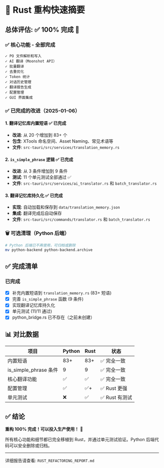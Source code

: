 # 🎯 Rust 重构快速摘要

## 总体评估: ✅ **100% 完成** 🎉

### ✅ 核心功能 - 全部完成
```
✓ PO 文件解析和写入
✓ AI 翻译（Moonshot API）
✓ 批量翻译
✓ 去重优化
✓ Token 统计
✓ 对话历史管理
✓ 翻译报告生成
✓ 配置管理
✓ GUI 界面集成
```

### ✅ 已完成的改进（2025-01-06）

#### 1. 翻译记忆库内置短语 ✅ 已完成
- **改进**: 从 20 个增加到 83+ 个
- **包含**: XTools 命名空间、Asset Naming、常见术语等
- **文件**: `src-tauri/src/services/translation_memory.rs`

#### 2. `is_simple_phrase` 逻辑 ✅ 已完成
- **改进**: 从 3 条件增加到 9 条件
- **测试**: 11 个单元测试全部通过 ✅
- **文件**: `src-tauri/src/services/ai_translator.rs` 和 `batch_translator.rs`

#### 3. 翻译记忆库持久化 ✅ 已完成
- **实现**: 自动加载和保存到 `data/translation_memory.json`
- **集成**: 翻译完成后自动保存
- **文件**: `src-tauri/src/commands/translator.rs` 和 `batch_translator.rs`

### 🗑️ 可选清理（Python 后端）
```bash
# Python 后端已不再使用，可归档或删除
mv python-backend python-backend.archive
```

## ✅ 完成清单

### 已完成
- [x] 补充内置短语到 `translation_memory.rs` (83+ 短语)
- [x] 完善 `is_simple_phrase` 函数 (9 条件)
- [x] 实现翻译记忆库持久化
- [x] 单元测试 (11/11 通过)
- [x] python_bridge.rs 已不存在（之前未创建）

## 📊 对比数据

| 项目 | Python | Rust | 状态 |
|------|--------|------|------|
| 内置短语 | 83+ | 83+ | ✅ 完全一致 |
| is_simple_phrase 条件 | 9 | 9 | ✅ 完全一致 |
| 核心翻译功能 | ✅ | ✅ | ✅ 完全一致 |
| 配置管理 | ✅ | ✅+ | ✅ Rust 更强 |
| 单元测试 | ❌ | ✅ | ✅ Rust 有测试 |

## ✅ 结论

**重构 100% 完成！可以投入生产使用！** 🎉

所有核心功能和细节都已完全移植到 Rust，并通过单元测试验证。Python 后端代码可以安全删除或归档。

---

详细报告请查看: `RUST_REFACTORING_REPORT.md`

